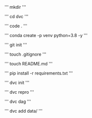 '''
mkdir
'''

'''
cd dvc
'''

'''
code .
'''

'''
conda create -p venv python=3.8 -y
'''

'''
git init
'''

'''
touch .gitignore
'''

'''
touch README.md
'''

'''
pip install -r requirements.txt
'''


'''
dvc init
'''

'''
dvc repro
'''

'''
dvc dag
'''

'''
dvc add data/
'''

